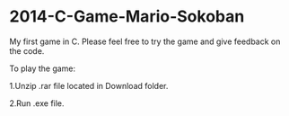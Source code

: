 # 2014-C-Game-Mario-Sokoban

My first game in C. Please feel free to try the game and give feedback on the code.

To play the game: 

1.Unzip .rar file located in Download folder.

2.Run .exe file.
